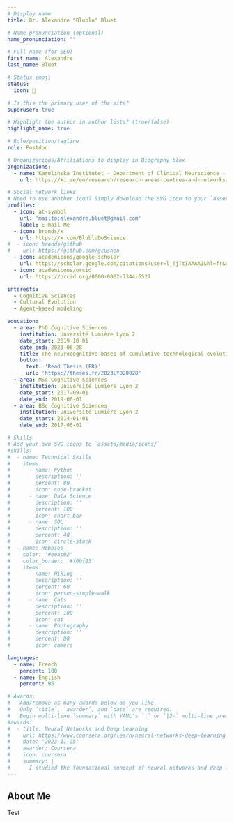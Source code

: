```yaml
---
# Display name
title: Dr. Alexandre "Blublu" Bluet

# Name pronunciation (optional)
name_pronunciation: ""

# Full name (for SEO)
first_name: Alexandre
last_name: Bluet

# Status emoji
status:
  icon: 🙅

# Is this the primary user of the site?
superuser: true

# Highlight the author in author lists? (true/false)
highlight_name: true

# Role/position/tagline
role: Postdoc

# Organizations/Affiliations to display in Biography blox
organizations:
  - name: Karolinska Institutet - Department of Clinical Neurscience - Emotion Lab - Andreas Olsson's research group
    url: https://ki.se/en/research/research-areas-centres-and-networks/research-groups/emotion-lab-andreas-olssons-research-group

# Social network links
# Need to use another icon? Simply download the SVG icon to your `assets/media/icons/` folder.
profiles:
  - icon: at-symbol
    url: 'mailto:alexandre.bluet@gmail.com'
    label: E-mail Me
  - icon: brands/x
    url: https://x.com/BlubluDoScience
#  - icon: brands/github
#    url: https://github.com/gcushen
  - icon: academicons/google-scholar
    url: https://scholar.google.com/citations?user=l_TjTtIAAAAJ&hl=fr&authuser=1
  - icon: academicons/orcid
    url: https://orcid.org/0000-0002-7344-6527

interests:
  - Cognitive Sciences
  - Cultural Evolution
  - Agent-based modeling

education:
  - area: PhD Cognitive Sciences
    institution: Unversité Lumière Lyon 2
    date_start: 2019-10-01
    date_end: 2023-06-28
    title: The neurocognitive bases of cumulative technological evolution":" Insigh from computational modeling and neuroimaging
    button:
      text: 'Read Thesis (FR)'
      url: 'https://theses.fr/2023LYO20028'
  - area: MSc Cognitive Sciences
    institution: Université Lumière Lyon 2
    date_start: 2017-09-01
    date_end: 2019-06-01
  - area: BSc Cognitive Sciences
    institution: Université Lumière Lyon 2
    date_start: 2014-01-01
    date_end: 2017-06-01

# Skills
# Add your own SVG icons to `assets/media/icons/`
#skills:
#  - name: Technical Skills
#    items:
#      - name: Python
#        description: ''
#        percent: 80
#        icon: code-bracket
#      - name: Data Science
#        description: ''
#        percent: 100
#        icon: chart-bar
#      - name: SQL
#        description: ''
#        percent: 40
#        icon: circle-stack
#  - name: Hobbies
#    color: '#eeac02'
#    color_border: '#f0bf23'
#    items:
#      - name: Hiking
#        description: ''
#        percent: 60
#        icon: person-simple-walk
#      - name: Cats
#        description: ''
#        percent: 100
#        icon: cat
#      - name: Photography
#        description: ''
#        percent: 80
#        icon: camera

languages:
  - name: French
    percent: 100
  - name: English
    percent: 95

# Awards.
#   Add/remove as many awards below as you like.
#   Only `title`, `awarder`, and `date` are required.
#   Begin multi-line `summary` with YAML's `|` or `|2-` multi-line prefix and indent 2 spaces below.
#awards:
#  - title: Neural Networks and Deep Learning
#    url: https://www.coursera.org/learn/neural-networks-deep-learning
#    date: '2023-11-25'
#    awarder: Coursera
#    icon: coursera
#    summary: |
#      I studied the foundational concept of neural networks and deep learning. By the end, I was familiar with the significant technological trends driving the rise of deep learning; build, train, and apply fully connected deep neural networks; implement efficient (vectorized) neural networks; identify key parameters in a neural network’s architecture; and apply deep learning to your own applications.
---
```


## About Me

Test
